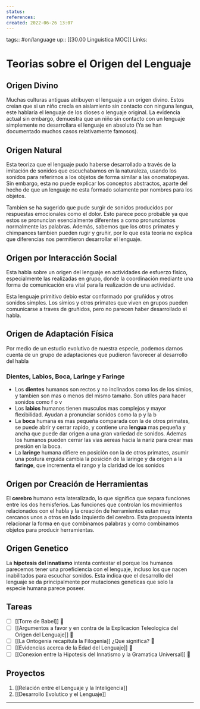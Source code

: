 ```yaml
---
status:
references:
created: 2022-06-26 13:07
---
```

tags:: #on/language 
up:: [[30.00 Linguistica MOC]]
Links: 
# Teorias sobre el Origen del Lenguaje
## Origen Divino
Muchas culturas antiguas atribuyen el lenguaje a un origen divino. Estos creian que si un niño crecía en aislamiento sin contacto con ninguna lengua, este hablaría el lenguaje de los dioses o lenguaje original. La evidencia actual sin embargo, demuestra que un niño sin contacto con un lenguaje simplemente no desarrollara el lenguaje en absoluto (Ya se han documentado muchos casos relativamente famosos).

## Origen Natural
Esta teoriza que el lenguaje pudo haberse desarrollado a través de la imitación de sonidos que escuchabamos en la naturaleza, usando los sonidos para referirnos a los objetos de forma similar a las onomatopeyas. Sin embargo, esta no puede explicar los conceptos abstractos, aparte del hecho de que un lenguaje no esta formado solamente por nombres para los objetos.

Tambien se ha sugerido que pude surgir de sonidos producidos por respuestas emocionales como el dolor. Esto parece poco probable ya que estos se pronuncian esencialmente diferentes a como pronunciamos normalmente las palabras. Además, sabemos que los otros primates y chimpances tambien pueden rugir y gruñir, por lo que esta teoría no explica que diferencias nos permitieron desarrollar el lenguaje.

## Origen por Interacción Social
Esta habla sobre un origen del lenguaje en actividades de esfuerzo físico, especialmente las realizadas en grupo, donde la coordinación mediante una forma de comunicación era vital para la realización de una actividad.

Esta lenguaje primitivo debio estar conformado por gruñidos y otros sonidos simples. Los simios y otros primates que viven en grupos pueden comunicarse a traves de gruñidos, pero no parecen haber desarrollado el habla.

## Origen de Adaptación Física
Por medio de un estudio evolutivo de nuestra especie, podemos darnos cuenta de un grupo de adaptaciones que pudieron favorecer al desarrollo del habla

### Dientes, Labios, Boca, Laringe y Faringe
- Los **dientes** humanos son rectos y no inclinados como los de los simios, y tambien son mas o menos del mismo tamaño. Son utiles para hacer sonidos como f o v
- Los **labios** humanos tienen musculos mas complejos y mayor flexibilidad. Ayudan a pronunciar sonidos como la p y la b
- La **boca** humana es mas pequeña comparada con la de otros primates, se puede abrir y cerrar rapido, y contiene una **lengua** mas pequeña y ancha que puede dar origen a una gran variedad de sonidos. Ademas los humanos pueden cerrar las vias aereas hacia la nariz para crear mas presión en la boca.
- La **laringe** humana difiere en posición con la de otros primates, asumir una postura erguida cambia la posición de la laringe y da origen a la **faringe**, que incrementa el rango y la claridad de los sonidos

## Origen por Creación de Herramientas
El **cerebro** humano esta lateralizado, lo que significa que separa funciones entre los dos hemisferios. Las funciones que controlan los movimientos relacionados con el habla y la creación de herramientos estan muy cercanos unos a otros en lado izquierdo del cerebro. Esta propuesta intenta relacionar la forma en que combinamos palabras y como combinamos objetos para producir herramientas.

## Origen Genetico
La **hipotesis del innatismo** intenta contestar el porque los humanos parecemos tener una proeficiencia con el lenguaje, incluso los que nacen inabilitados para escuchar sonidos. Esta indica que el desarrollo del lenguaje se da principalmente por mutaciones geneticas que solo la especie humana parece poseer.

## Tareas
- [ ] [[Torre de Babel]] 🔽
- [ ] [[Argumentos a favor y en contra de la Explicacion Teleologica del Origen del Lenguaje]] 🔽
- [ ] [[La Ontogenia recapitula la Filogenia]] ¿Que significa? 🔽
- [ ] [[Evidencias acerca de la Edad del Lenguaje]] 🔽
- [ ] [[Conexion entre la Hipotesis del Innatismo y la Gramatica Universal]] 🔽 

## Proyectos
1. [[Relación entre el Lenguaje y la Inteligencia]]
2. [[Desarrollo Evolutico y el Lenguaje]]
___

